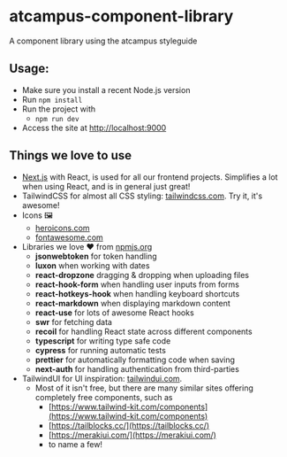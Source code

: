 # atcampus-component-library
A component library using the atcampus styleguide

## Usage:
* Make sure you install a recent Node.js version
* Run `npm install`
* Run the project with 
  * `npm run dev`
* Access the site at [http://localhost:9000](http://localhost:9000)

## Things we love to use

* [Next.js](https://nextjs.org) with React, is used for all our frontend projects. Simplifies a lot when using React, and is in general just great!
* TailwindCSS for almost all CSS styling: [tailwindcss.com](https://tailwindcss.com). Try it, it's awesome!
* Icons 🖼
  * [heroicons.com](https://heroicons.com/)
  * [fontawesome.com](https://fontawesome.com/)
* Libraries we love ❤️ from [npmjs.org](https://npmjs.org)
  * **jsonwebtoken** for token handling
  * **luxon** when working with dates
  * **react-dropzone** dragging & dropping when uploading files
  * **react-hook-form** when handling user inputs from forms
  * **react-hotkeys-hook** when handling keyboard shortcuts
  * **react-markdown** when displaying markdown content
  * **react-use** for lots of awesome React hooks
  * **swr** for fetching data
  * **recoil** for handling React state across different components
  * **typescript** for writing type safe code
  * **cypress** for running automatic tests
  * **prettier** for automatically formatting code when saving
  * **next-auth** for handling authentication from third-parties
* TailwindUI for UI inspiration: [tailwindui.com](https://tailwindui.com). 
  * Most of it isn't free, but there are many similar sites offering completely free components, such as
    * [https://www.tailwind-kit.com/components](https://www.tailwind-kit.com/components) 
    * [https://tailblocks.cc/](https://tailblocks.cc/) 
    * [https://merakiui.com/](https://merakiui.com/) 
    * to name a few!
